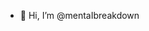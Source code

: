 - 👋 Hi, I’m @mentaIbreakdown
<!---
mentaIbreakdown/mentaIbreakdown is a ✨ special ✨ repository because its `README.md` (this file) appears on your GitHub profile.
You can click the Preview link to take a look at your changes.
--->
